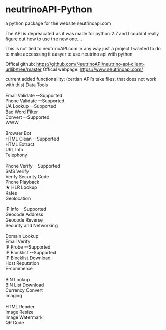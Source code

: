 # neutrinoAPI-Python
a python package for the website neutrinoapi.com

The API is depreacated as it was made for python 2.7 and I couldnt really figure out how to use the new one....

This is not tied to neutrinoAPI.com in any way
just a project I wanted to do to make accesssing it easyer to use neutrino api with python

Offical github: https://github.com/NeutrinoAPI/neutrino-api-client-urllib/tree/master
Offical webpage: https://www.neutrinoapi.com/



current added functionalilty:
(certian API's take files, that does not work with this)
Data Tools <br><br>
 Email Validate --Supported<br>
 Phone Validate --Supported<br>
 UA Lookup --Supported<br>
 Bad Word Filter<br>
 Convert --Supported<br>
WWW<br><br>
 Browser Bot<br>
 HTML Clean --Supported<br>
 HTML Extract<br>
 URL Info<br>
Telephony<br><br>
 Phone Verify --Supported<br>
 SMS Verify<br>
 Verify Security Code<br>
 Phone Playback<br>
★  HLR Lookup<br>
 Rates<br>
Geolocation<br><br>
 IP Info --Supported<br>
 Geocode Address<br>
 Geocode Reverse<br>
Security and Networking<br><br>
 Domain Lookup<br>
 Email Verify <br>
 IP Probe --Supported<br>
 IP Blocklist --Supported<br>
 IP Blocklist Download<br>
 Host Reputation<br>
E-commerce<br><br>
 BIN Lookup<br>
 BIN List Download<br>
 Currency Convert<br>
Imaging<br><br>
 HTML Render<br>
 Image Resize<br>
 Image Watermark<br>
 QR Code<br>
